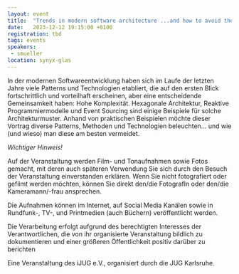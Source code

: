 ```yaml
---
layout: event
title:  "Trends in modern software architecture ...and how to avoid them"
date:   2023-12-12 19:15:00 +0100
registration: tbd
tags: events
speakers:
 - smueller
location: synyx-glas
---
```


In der modernen Softwareentwicklung haben sich im Laufe der letzten
Jahre viele Patterns und Technologien etabliert, die auf den ersten
Blick fortschrittlich und vorteilhaft erscheinen, aber eine
entscheidende Gemeinsamkeit haben: Hohe Komplexität. Hexagonale
Architektur, Reaktive Programmiermodelle und Event Sourcing sind einige
Beispiele für solche Architekturmuster. Anhand von praktischen
Beispielen möchte dieser Vortrag diverse Patterns, Methoden und
Technologien beleuchten... und wie (und wieso) man diese am besten
vermeidet.

*Wichtiger Hinweis!*

Auf der Veranstaltung werden Film- und Tonaufnahmen sowie Fotos gemacht, mit deren auch späteren Verwendung Sie sich durch den Besuch der Veranstaltung einverstanden erklären. Wenn Sie nicht fotografiert oder gefilmt werden möchten, können Sie direkt den/die FotografIn oder den/die Kameramann/-frau ansprechen.

Die Aufnahmen können im Internet, auf Social Media Kanälen sowie in Rundfunk-, TV-, und Printmedien (auch Büchern) veröffentlicht werden.

Die Verarbeitung erfolgt aufgrund des berechtigten Interesses der Verantwortlichen, die von ihr organisierte Veranstaltung bildlich zu dokumentieren und einer größeren Öffentlichkeit positiv darüber zu berichten

Eine Veranstaltung des iJUG e.V., organisiert durch die JUG Karlsruhe.
